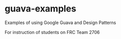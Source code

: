 # guava-examples
Examples of using Google Guava and Design Patterns

For instruction of students on FRC Team 2706
